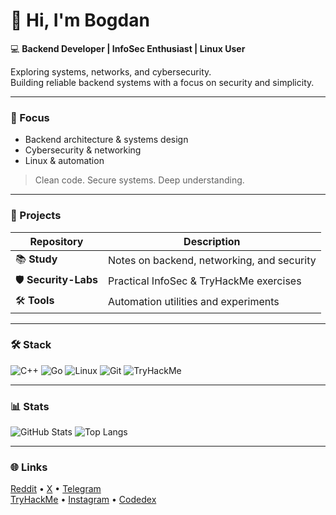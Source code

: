 # 👋 Hi, I'm Bogdan  

💻 **Backend Developer | InfoSec Enthusiast | Linux User**  

Exploring systems, networks, and cybersecurity.  
Building reliable backend systems with a focus on security and simplicity.  

---

### 🧠 Focus
- Backend architecture & systems design  
- Cybersecurity & networking  
- Linux & automation  

> Clean code. Secure systems. Deep understanding.  

---

### 🧩 Projects
| Repository | Description |
|-------------|-------------|
| 📚 **Study** | Notes on backend, networking, and security |
| 🛡️ **Security-Labs** | Practical InfoSec & TryHackMe exercises |
| 🛠️ **Tools** | Automation utilities and experiments |

---

### 🛠️ Stack
![C++](https://img.shields.io/badge/C++-0A0A0A?style=for-the-badge&logo=cplusplus&logoColor=white)
![Go](https://img.shields.io/badge/Go-0A0A0A?style=for-the-badge&logo=go&logoColor=white)
![Linux](https://img.shields.io/badge/Linux-0A0A0A?style=for-the-badge&logo=linux&logoColor=white)
![Git](https://img.shields.io/badge/Git-0A0A0A?style=for-the-badge&logo=git&logoColor=white)
![TryHackMe](https://img.shields.io/badge/TryHackMe-0A0A0A?style=for-the-badge&logo=tryhackme&logoColor=white)

---

### 📊 Stats
![GitHub Stats](https://github-readme-stats.vercel.app/api?username=rekonoov&show_icons=true&theme=tokyonight&hide_border=true)
![Top Langs](https://github-readme-stats.vercel.app/api/top-langs/?username=rekonoov&layout=compact&theme=tokyonight&hide_border=true)

---

### 🌐 Links
[Reddit](https://www.reddit.com/user/Rekonov) • [X](https://x.com/Rekoonov) • [Telegram](https://t.me/rekoonov)  
[TryHackMe](https://tryhackme.com/p/rekoonov) • [Instagram](https://www.instagram.com/rekoonov/) • [Codedex](https://www.codedex.io/@rekoonov)
